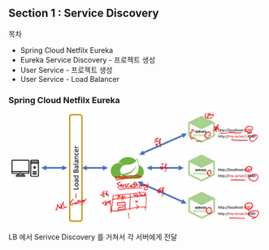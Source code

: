 ## Section 1 : Service Discovery

목차</br>
- Spring Cloud Netfilx Eureka
- Eureka Service Discovery - 프로젝트 생성
- User Service - 프로젝트 생성
- User Service - Load Balancer

### Spring Cloud Netfilx Eureka

<img src="/img/2.png" width="500px;">

LB 에서 Serivce Discovery 를 거쳐서 각 서버에게 전달
